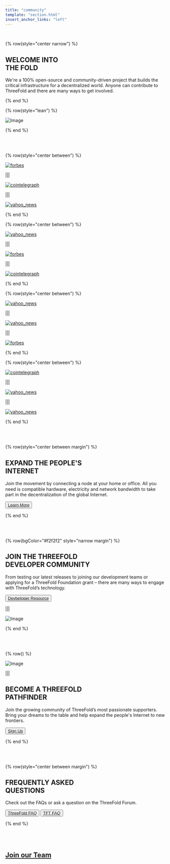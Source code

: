 ```yaml
---
title: "community"
template: "section.html"
insert_anchor_links: "left"
---
```


<br>

<!-- section 1 (THE FOLD) -->

{% row(style="center narrow") %}

## WELCOME INTO <br> **THE FOLD**


We're a 100% open-source and community-driven project that builds the critical infrastructure for a decentralized world. Anyone can contribute to ThreeFold and there are many ways to get involved.

{% end %}

{% row(style="lean") %}

![Image](images/community_header.jpg#mx-auto)

{% end %}

<br>
<br>

<!-- section 8 (IN THE NEWS) -->


{% row(style="center between") %}

[![forbes](images/forum.png)](https://forum.threefold.io/)

|||

[![cointelegraph](images/github.png)](https://github.com/threefoldtech)

|||

[![yahoo_news](images/documentation.png)](https://library.threefold.me/info/threefold#/)




{% end %}

{% row(style="center between") %}



[![yahoo_news](images/twitter.png)](https://twitter.com/threefold_io)

|||

[![forbes](images/telegram_new.png)](https://t.me/threefoldnews)

|||

[![cointelegraph](images/telegram_chat.png)](https://t.me/threefold)


{% end %}

{% row(style="center between") %}

[![yahoo_news](images/telegram_farmers.png)](https://t.me/threefoldfarmers)

|||

[![yahoo_news](images/telegram_chattester.png)](https://t.me/threefoldtesting)

|||

[![forbes](images/reddit.png)](https://www.reddit.com/r/threefold/)

{% end %}

{% row(style="center between") %}

[![cointelegraph](images/youtube.png)](https://www.youtube.com/threefoldfoundation)

|||

[![yahoo_news](images/mail_list.png)](https://www.threefold.io/#subscribe)

|||

[![yahoo_news](images/linkedin.png)](https://ae.linkedin.com/company/threefold-foundatiooon)


{% end %}

<br>

<br>


<!-- section 3 (INTERNET) -->

{% row(style="center between margin") %}

## EXPAND THE PEOPLE'S <br> **INTERNET**


Join the movement by connecting a node at your home or ofﬁce. All you need is compatible hardware, electricity and network bandwidth to take part in the decentralization of the global Internet.

<button>[Learn More](/farm)</button>

{% end %}


<br>
<br>

<!-- section 4 (DEVELOPER COMMUNITY) -->

{% row(bgColor="#f2f2f2" style="narrow margin") %}


## JOIN THE THREEFOLD <br> **DEVELOPER COMMUNITY**

From testing our latest releases to joining our development teams or applying for a ThreeFold Foundation grant – there are many ways to engage with ThreeFold’s technology.

<button>[Devbeloper Resource](/developer)</button>

|||

![Image](images/community_developers.png#medium)

{% end %}

<br>
<br>

<!-- section 5 (PATHFINDER) -->

{% row() %}

![Image](images/community_pathefinder.jpg)

|||

## BECOME A THREEFOLD <br> **PATHFINDER**

Join the growing community of ThreeFold’s most passionate supporters. Bring your dreams to the table and help expand the people's Internet to new frontiers.

<button>[Sign Up](https://honf2dpejik.typeform.com/to/Hubtbirs)</button>

{% end %}

<br>
<br>

<!-- section 6 (QUESTIONS) -->

{% row(style="center between margin") %}

## FREQUENTLY ASKED <br> **QUESTIONS**


Check out the FAQs or ask a question on the ThreeFold Forum.

<button>[ThreeFold FAQ](/faq)</button>
<button>[TFT FAQ](/tftfaq)</button>

{% end %}

<br>
<br>
    

<div class="relative flex flex-col lg:flex-row items-baseline -mx-8 sm:-mx-12 md:-mx-16 lg:-mx-20">
    <a href="/careers" class="section banner" >
      <div class="center">
        <h2 class="h1">
          <strong>Join our Team</strong>
        </h2>
      </div>
      <div class="back" style="background-image: url('images//tf_people.jpg')"
      ></div>
    </a>
</div>







